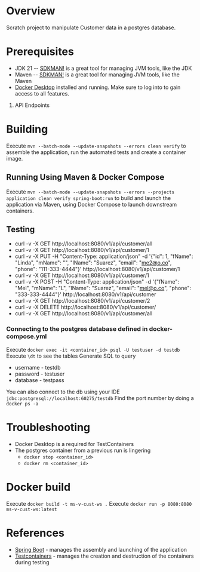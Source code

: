 # Overview

Scratch project to manipulate Customer data in a postgres database.

# Prerequisites

* JDK 21 -- [SDKMAN!](https://sdkman.io/) is a great tool for managing JVM tools, like the JDK
* Maven -- [SDKMAN!](https://sdkman.io/) is a great tool for managing JVM tools, like the Maven
* [Docker Desktop](https://www.docker.com/products/docker-desktop/) installed and running. Make sure to log into to gain
  access to all features.

1. API Endpoints

# Building

Execute `mvn --batch-mode --update-snapshots --errors clean verify` to assemble the application, run the automated tests
and create a container image.

## Running Using Maven & Docker Compose

Execute `mvn --batch-mode --update-snapshots --errors --projects application clean verify spring-boot:run` to build and
launch the application via Maven, using Docker Compose to launch downstream containers.

## Testing
* curl -v -X GET http://localhost:8080/v1/api/customer/all
* curl -v -X GET http://localhost:8080/v1/api/customer/1
* curl -v -X PUT -H "Content-Type: application/json" -d '{"id": 1, "fName": "Linda", "mName": "", "lName": "Suarez", "email": "me2@o.co", "phone": "111-333-4444"}' http://localhost:8080/v1/api/customer/1
* curl -v -X GET http://localhost:8080/v1/api/customer/1
* curl -v -X POST -H "Content-Type: application/json" -d '{"fName": "Mel", "mName": "L", "lName": "Suarez", "email": "mel@o.co", "phone": "333-333-4444"}' http://localhost:8080/v1/api/customer
* curl -v -X GET http://localhost:8080/v1/api/customer/2
* curl -v -X DELETE http://localhost:8080/v1/api/customer/
* curl -v -X GET http://localhost:8080/v1/api/customer/all


### Connecting to the postgres database defined in docker-compose.yml
Execute `docker exec -it <container_id> psql -U testuser -d testdb`
Execute `\dt` to see the tables
Generate SQL to query

* username - testdb
* password - testuser
* database - testpass

You can also connect to the db using your IDE `jdbc:postgresql://localhost:60275/testdb`
Find the port number by doing a `docker ps -a`

# Troubleshooting

* Docker Desktop is a required for TestContainers
* The postgres container from a previous run is lingering
  * `docker stop <container_id>`
  * `docker rm <container_id>`

# Docker build

Execute `docker build -t ms-v-cust-ws .`
Execute `docker run -p 8080:8080 ms-v-cust-ws:latest`

# References

* [Spring Boot](https://docs.spring.io/spring-boot/docs/current/reference/html/) - manages the assembly and launching of
  the application
* [Testcontainers](https://www.testcontainers.org/) - manages the creation and destruction of the containers during
  testing